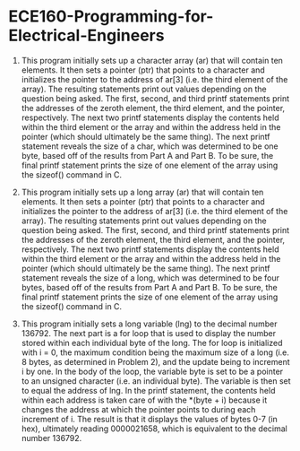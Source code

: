 # ECE160-Programming-for-Electrical-Engineers
1)  This program initially sets up a character array (ar) that will contain ten elements.  It then sets a pointer (ptr) that points to a character and initializes the pointer to the address of ar[3] (i.e. the third element of the array).  The resulting statements print out values depending on the question being asked.  The first, second, and third printf statements print the addresses of the zeroth element, the third element, and the pointer, respectively.  The next two printf statements display the contents held within the third element or the array and within the address held in the pointer (which should ultimately be the same thing).  The next printf statement reveals the size of a char, which was determined to be one byte, based off of the results from Part A and Part B.  To be sure, the final printf statement prints the size of one element of the array using the sizeof() command in C.


2) This program initially sets up a long array (ar) that will contain ten elements.  It then sets a pointer (ptr) that points to a character and initializes the pointer to the address of ar[3] (i.e. the third element of the array).  The resulting statements print out values depending on the question being asked.  The first, second, and third printf statements print the addresses of the zeroth element, the third element, and the pointer, respectively.  The next two printf statements display the contents held within the third element or the array and within the address held in the pointer (which should ultimately be the same thing).  The next printf statement reveals the size of a long, which was determined to be four bytes, based off of the results from Part A and Part B.  To be sure, the final printf statement prints the size of one element of the array using the sizeof() command in C.



3) This program initially sets a long variable (lng) to the decimal number 136792.  The next part is a for loop that is used to display the number stored within each individual byte of the long.  The for loop is initialized with i = 0, the maximum condition being the maximum size of a long (i.e. 8 bytes, as determined in Problem 2), and the update being to increment i by one.  In the body of the loop, the variable byte is set to be a pointer to an unsigned character (i.e. an individual byte).  The variable is then set to equal the address of lng.  In the printf statement, the contents held within each address is taken care of with the *(byte + i) because it changes the address at which the pointer points to during each increment of i.  The result is that it displays the values of bytes 0-7 (in hex), ultimately reading 0000021658, which is equivalent to the decimal number 136792.
